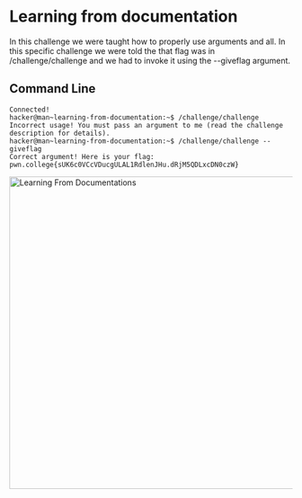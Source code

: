 # Learning from documentation
In this challenge we were taught how to properly use arguments and all. In this specific challenge we were told the that flag was in /challenge/challenge and we had to invoke it
using the --giveflag argument.
## Command Line
```
Connected!
hacker@man~learning-from-documentation:~$ /challenge/challenge
Incorrect usage! You must pass an argument to me (read the challenge
description for details).
hacker@man~learning-from-documentation:~$ /challenge/challenge --giveflag
Correct argument! Here is your flag:
pwn.college{sUK6c0VCcVDucgULAL1RdlenJHu.dRjM5QDLxcDN0czW}
```
<img width="556" alt="Learning From Documentations" src="https://github.com/user-attachments/assets/d79cf351-dc12-4dd1-a147-2c5497f617df">
